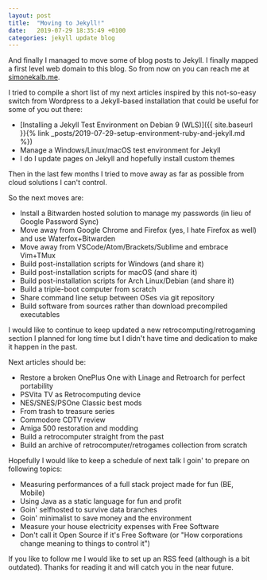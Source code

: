 ```yaml
---
layout: post
title:  "Moving to Jekyll!"
date:   2019-07-29 18:35:49 +0100
categories: jekyll update blog
---
```


And finally I managed to move some of blog posts to Jekyll. 
I finally mapped a first level web domain to this blog. 
So from now on you can reach me at [simonekalb.me](http://simonekalb.me).

I tried to compile a short list of my next articles inspired by this not-so-easy switch from Wordpress to  a Jekyll-based installation that could be useful for some of you out there:
  
  * [Installing a Jekyll Test Environment on Debian 9 (WLS)]({{ site.baseurl }}{% link _posts/2019-07-29-setup-environment-ruby-and-jekyll.md %})
  * Manage a Windows/Linux/macOS test environment for Jekyll
  * I do I update pages on Jekyll and hopefully install custom themes
  
Then in the last few months I tried to move away as far as possible from cloud solutions I can't control.

So the next moves are:
  
  * Install a Bitwarden hosted solution to manage my passwords (in lieu of Google Password Sync)
  * Move away from Google Chrome and Firefox (yes, I hate Firefox as well) and use Waterfox+Bitwarden
  * Move away from VSCode/Atom/Brackets/Sublime and embrace Vim+TMux
  * Build post-installation scripts for Windows (and share it) 
  * Build post-installation scripts for macOS (and share it) 
  * Build post-installation scripts for Arch Linux/Debian (and share it) 
  * Build a triple-boot computer from scratch
  * Share command line setup between OSes via git repository
  * Build software from sources rather than download precompiled executables

I would like to continue to keep updated a new retrocomputing/retrogaming section I planned for long time but I didn't have time and dedication to make it happen in the past. 

Next articles should be:

  * Restore a broken OnePlus One with Linage and Retroarch for perfect portability
  * PSVita TV as Retrocomputing device 
  * NES/SNES/PSOne Classic best mods
  * From trash to treasure series
  * Commodore CDTV review
  * Amiga 500 restoration and modding
  * Build a retrocomputer straight from the past
  * Build an archive of retrocomputer/retrogames collection from scratch


Hopefully I would like to keep a schedule of next talk I goin' to prepare on following topics:

  * Measuring performances of a full stack project made for fun (BE, Mobile)
  * Using Java as a static language for fun and profit
  * Goin' selfhosted to survive data branches
  * Goin' minimalist to save money and the environment
  * Measure your house electricity expenses with Free Software
  * Don't call it Open Source if it's Free Software (or "How corporations change meaning to things to control it")

If you like to follow me I would like to set up an RSS feed (although is a bit outdated).
Thanks for reading it and will catch you in the near future.
